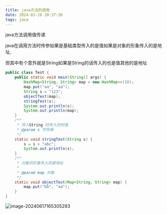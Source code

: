 ```yaml
---
title: java方法的调用
date: 2024-03-26 20:37:26
tags: java	
---
```


java方法调用值传递

<!--more-->

java在调用方法时传参如果是基础类型传入的是值如果是对象的形象传入的是地址,

但其中有个意外就是String如果是String的话传入的也是值其他的是地址

```java
public class Test {
    public static void main(String[] args) {
        HashMap<String, String> map = new HashMap<>(10);
        map.put("aa", "aa");
        String s = "123";
        objectTest(map);
        stringTest(s);
        System.out.println(s);
        System.out.println(map);
    }
    /**
     * 传入String 时传入的时值
     * @param s 字符串
     */
    static void stringTest(String s) {
        s = s + "abc";
        System.out.println(s);
    }
    /**
     * 对象的形象传入的是地址
     *
     * @param map 对象
     */
    static void objectTest(Map<String, String> map) {
        map.put("bb", "aa");
    }
}
```

![image-20240617165305293](https://cdn.jsdelivr.us/gh/zhang-zhonggui/blog/bolg/image-20240617165305293.png)

